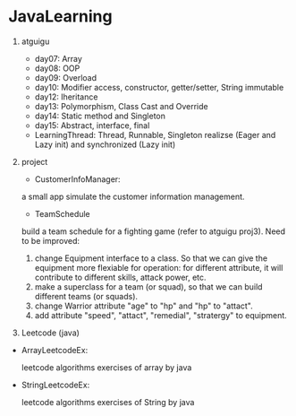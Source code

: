 # JavaLearning
1. atguigu
	* day07: Array
	* day08: OOP
	* day09: Overload
	* day10: Modifier access, constructor, getter/setter, String immutable
	* day12: Iheritance
	* day13: Polymorphism, Class Cast and Override
	* day14: Static method and Singleton
	* day15: Abstract, interface, final
	* LearningThread: Thread, Runnable, Singleton realizse (Eager and Lazy init) and synchronized (Lazy init)

2. project
	* CustomerInfoManager:

	a small app simulate the customer information management.

	* TeamSchedule

	build a team schedule for a fighting game (refer to atguigu proj3). Need to be improved:
	1. change Equipment interface to a class. So that we can give the equipment more flexiable for operation: for different attribute, it will contribute to different skills, attack power, etc.
	2. make a superclass for a team (or squad), so that we can build different teams (or squads).
	3. change Warrior attribute "age" to "hp" and "hp" to "attact".
	4. add attribute "speed", "attact", "remedial", "stratergy" to equipment.

3. Leetcode (java)
* ArrayLeetcodeEx:

	leetcode algorithms exercises of array by java

* StringLeetcodeEx:

	leetcode algorithms exercises of String by java



